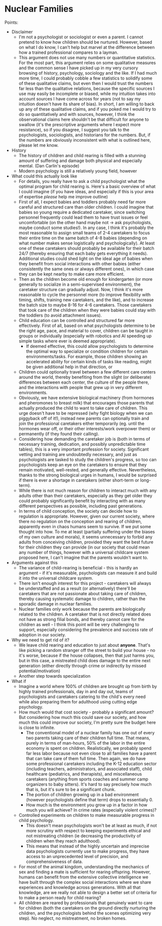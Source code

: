 # Nuclear Families

Points:

- Disclaimer
    - I'm not a psychologist or sociologist or even a parent. I cannot pretend to know how children should be nurtured. However, based on what I do know, I can't help but marvel at the difference between how a trained professional compares to a layman.
    - This argument does not use many numbers or quantitative statistics. For the most part, this argument relies on some qualitative measures and the common sense I have picked up in my very cursory browsing of history, psychology, sociology and the like. If I had much more time, I could probably cobble a few statistics to solidify some of these qualitative claims, but even then I would trust the numbers far less than the qualitative relations, because the specific sources I use may easily be incomplete or biased, while my intuition takes into account sources I have come across for years (not to say my intuition doesn't have its share of bias). In short, I am willing to back up any of these qualitative claims, and if you poked me I would try to do so quantitatively and with sources, however, I think the observational claims here shouldn't be that difficult for anyone to swallow (it's the prescriptive arguments where I expect more resistance), so if you disagree, I suggest you talk to the psychologists, sociologists, and historians for the numbers. But, if the numbers are obviously inconsistent with what is outlined here, please let me know.
- History
    - The history of children and child rearing is filled with a stunning amount of suffering and damage both physical and especially mental. (Dan Carlin's episode)
    - Modern psychology is still a relatively young field, however
- What could this actually look like
    - For details, you really have to ask a child psychologist what the optimal program for child rearing is. Here's a basic overview of what I could imagine (if you have ideas, and especially if this is your area of expertise *please* help me improve outline)
    - First of all, I expect babies and toddlers probably need far more careful and structured care than older children. I could imagine that babies so young require a dedicated caretaker, since switching personnel frequently could lead them to have trust issues or feel uncomfortable (on the other hand maybe not → ask psychologists, maybe conduct some studies!). In any case, I think it's probably the most reasonable to assign small teams of 2-4 caretakers to focus their entire time on the same batch of 4-8 babies (depending on what number makes sense logistically and psychologically). At least one of these caretakers should probably be available for their batch 24/7 (thereby ensuring that each baby gets everything it needs). Additional studies could shed light on the ideal age of babies when they benefit from social interactions with other babies (either consistently the same ones or always different ones), in which case they can be kept nearby to make care more efficient.
    - Then as the children become old enough for kindergarten (or more generally to socialize in a semi-supervised environment), the caretaker structure can gradually adjust. Now, I think it's more reasonable to cycle the personnel more (to improve flexibility with timing, shifts, training new caretakers, and the like), and to increase the batch size to maybe 8-16 for 4-6 caretakers. Those caretakers that took care of the children when they were babies could stay with the toddlers (to avoid attachment issues).
    - Child education can be controlled and structured far more effectively. First of all, based on what psychologists determine to be the right age, pace, and material to cover, children can be taught in groups or individually (especially with robotics and AI speeding up simple tasks where ever is deemed appropriate).
        - If deemed effective, this could allow psychologists to determine the optimal way to specialize or condition children for certain environments/tasks. For example, those children showing an accelerated ability for certain kinds of tasks like reading, might be given additional help in that direction, or
    - Children could optionally travel between a few different care centers around the world, thereby benefiting from the slight (or deliberate) differences between each center, the culture of the people there, and the interactions with people that grew up in very different environments.
    - Obviously, we have extensive biological machinery (from hormones and pheromones to breast milk) that encourages those parents that actually produced the child to want to take care of children. This urge doesn't have to be repressed (why fight biology when we can piggyback off of it!), instead new parents can optionally train and join the professional caretakers either temporarily (eg. until the hormones wear off, or their other interests/work overpower them) or permanently (if they found their calling).
    - Considering how demanding the caretaker job is (both in terms of necessary training, dedication, and possibly unpredictable time tables), this is a very important profession for society. Significant vetting and training are undoubtedly necessary, and just as psychologists are tasked to study the children's progress, so too can psychologists keep an eye on the caretakers to ensure that they remain motivated, well-rested, and generally effective. Nevertheless, thanks to the strong biological urges in humans, I would be surprised if there is ever a shortage in caretakers (either short-term or long-term).
    - While there is not much reason for children to interact much with any adults other than their caretakers, especially as they get older they could probably significantly benefit by interacting with as many different perspectives as possible, including past generations.
    - In terms of child conception, the society can decide how to regulation is appropriate. However, given our current society, where there no regulation on the conception and rearing of children, apparently even in chaos humans seem to survive. If we put some thought into how. To me at least (partially suffering under the biases of my own culture and morals), it seems unnecessary to forbid any adults from conceiving children, provided they want the best future for their children they can provide (in our society that could mean any number of things, however with a universal childcare system proposed here, I can't imagine that the parents wouldn't want to.
- Arguments against this
    - The variance of child-rearing is beneficial - this is hardly an argument - if it's measurable, psychologists can measure it and build it into the universal childcare system.
    - There isn't enough interest for this project - caretakers will always be understaffed and as a result (or alternatively) there'll be caretakers that are not passionate about taking care of children, thereby causing systematic damage to children, rather than the sporadic damage in nuclear families.
    - Nuclear families only work because the parents are biologically related to the children. A caretaker that is not directly related does not have as strong filial bonds, and thereby cannot care for the children as well - I think this point will be very challenging to support, especially considering the prevalence and success rate of adoption in our society.
- Why we need to get rid of it?
    - We leave child rearing and education to just about **anyone**. That's like picking a random stranger off the street to build your house - no it's worse, because if the house collapses, then that just harms you, but in this case, a mistreated child does damage to the entire next generation (either directly through crime or indirectly by missed potential/motivation)
    - Another step towards specialization
- What if
    - Imagine a world where 100% of children are brought up from birth by highly trained professionals, day in and day out, teams of psychologists and caretakers catering to the child's every need while also preparing them for adulthood using cutting edge psychology.
    - How much would that cost society - probably a significant amount? But considering how much this could save our society, and how much this could improve our society, I'm pretty sure the budget here is close to infinite.
        - The conventional model of a nuclear family has one out of every two parents taking care of their children full time. That means, purely in terms of man-hours, 50% of the labor in the entire economy is spent on children. Realistically, we probably spend far less labor because not even close to all families have a parent that can take care of them full time. Then again, we do have some professional caretakers including the K-12 education sector (including teachers, administrators, and associated staff), child healthcare (pediatrics, and therapists), and miscellaneous caretakers (anything from sports coaches and summer camp organizers to baby sitters). It's hard to say precisely how much that is, but it's sure to be a significant chunk.
        - The portion of children growing up in a bad environment (however psychologists define that term) drops to essentially 0.
        - How much is the environment you grow up in a factor in how much you will achieve? In crime rates (especially violent crimes)?
    - Controlled experiments on children to make measurable progress in child psychology.
        - This doesn't mean psychologists won't be at least as much, if not more scrutiny with respect to keeping experiments ethical and not mistreating children (ie decreasing the productivity of children when they reach adulthood).
        - This means that instead of the highly uncertain and imprecise data psychologists currently use to make progress, they have access to an unprecedented level of precision, and comprehensiveness of data.
    - For most of the animal kingdom, understanding the mechanics of sex and finding a mate is sufficient for rearing offspring. However, humans can benefit from the extensive collective intelligence we have built through the complex social interactions where we share experiences and knowledge across generations. With all that knowledge, are we really not able to design a better set of criteria for to make a person ready for child rearing?
    - All children are reared by professionals that genuinely want to care for children (both the caretakers on the ground directly nurturing the children, and the psychologists behind the scenes optimizing very step). No neglect, no mistreatment, no broken homes.